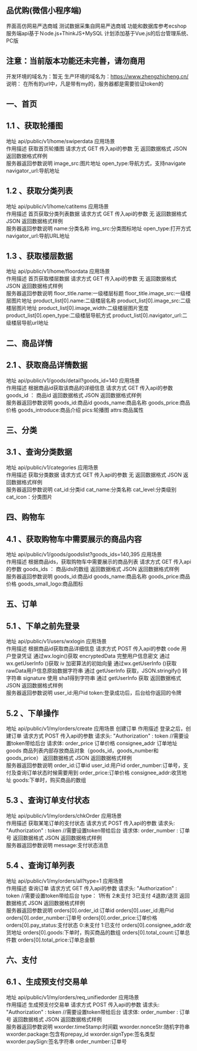 ## 品优购(微信小程序端)
  界面高仿网易严选商城
  测试数据采集自网易严选商城
  功能和数据库参考ecshop
  服务端api基于Ｎode.js+ThinkJS+MySQL
  计划添加基于Vue.js的后台管理系统、PC版
## 注意：当前版本功能还未完善，请勿商用
开发环境的域名为：暂无
生产环境的域名为：https://www.zhengzhicheng.cn/ 
说明：
	在所有的url中，凡是带有my的，服务器都是需要验证token的
## 一、首页
## 1.1 、获取轮播图
地址	api/public/v1/home/swiperdata
应用场景	
作用描述	获取首页轮播图
请求方式	GET
传入api的参数	无
返回数据格式	JSON
返回数据格式样例	
服务器返回参数说明	image_src:图片地址
open_type:导航方式，支持navigate
navigator_url:导航地址 

## 1.2 、获取分类列表

地址	api/public/v1/home/catitems
应用场景	
作用描述	首页获取分类列表数据
请求方式	GET
传入api的参数	无
返回数据格式	JSON
返回数据格式样例	
服务器返回参数说明	name:分类名称
img_src:分类图标地址
open_type:打开方式
navigator_url:导航URL地址

## 1.3 、获取楼层数据
地址	api/public/v1/home/floordata
应用场景	
作用描述	首页获取楼层数据
请求方式	GET
传入api的参数	无
返回数据格式	JSON
返回数据格式样例	
服务器返回参数说明	floor_title.name:一级楼层标题
floor_title.image_src:一级楼层图片地址
product_list[0].name:二级楼层名称
product_list[0].image_src:二级楼层图片地址
product_list[0].image_width:二级楼层图片宽度
product_list[0].open_type:二级楼层导航方式
product_list[0].navigator_url:二级楼层导航url地址

## 二、商品详情
## 2.1 、获取商品详情数据
地址	api/public/v1/goods/detail?goods_id=140
应用场景	
作用描述	根据商品id获取该商品的详细信息
请求方式	GET
传入api的参数	goods_id ： 商品id
返回数据格式	JSON
返回数据格式样例	
服务器返回参数说明	goods_id:商品id
goods_name:商品名称
goods_price:商品价格
goods_introduce:商品介绍
pics:轮播图
attrs:商品属性

## 三、分类
## 3.1 、查询分类数据

地址	api/public/v1/categories
应用场景	
作用描述	获取分类数据
请求方式	GET
传入api的参数	无
返回数据格式	JSON
返回数据格式样例	
服务器返回参数说明	cat_id:分类id
cat_name:分类名称
cat_level:分类级别
cat_icon：分类图片



## 四、购物车
## 4.1 、获取购物车中需要展示的商品内容
地址	api/public/v1/goods/goodslist?goods_ids=140,395
应用场景	
作用描述	根据商品ids，获取购物车中需要展示的商品列表 
请求方式	GET
传入api的参数	goods_ids ： 商品ids的数组
返回数据格式	JSON
返回数据格式样例	
服务器返回参数说明	goods_id:商品id
goods_name:商品名称
goods_price:商品价格
goods_small_logo:商品图标

## 五、订单
## 5.1 、下单之前先登录
地址	api/public/v1/users/wxlogin
应用场景	
作用描述	根据商品id获取商品详细信息
请求方式	POST
传入api的参数	code  用户登录凭证   通过wx.login()获取
encryptedData  完整用户信息密文  通过wx.getUserInfo ()获取
iv  加密算法的初始向量  通过wx.getUserInfo ()获取
rawData用户信息原始数据字符串  通过 getUserInfo 获取，JSON.stringify() 转字符串
signature 使用 sha1得到字符串  通过 getUserInfo 获取
返回数据格式	JSON
返回数据格式样例	
服务器返回参数说明	user_id:用户id
token:登录成功后，后台给你返回的令牌 

## 5.2 、下单操作
地址	api/public/v1/my/orders/create
应用场景	创建订单
作用描述	登录之后，创建订单
请求方式	POST
传入api的参数	请求头:
  "Authorization" : token  //需要设置token带给后台
请求体:
order_price 订单价格
consignee_addr  订单地址
goods 商品列表内部存放商品对象（goods_id，goods_number和goods_price）
返回数据格式	JSON
返回数据格式样例	
服务器返回参数说明	order_id:订单id
user_id:用户id
order_number:订单号，支付及查询订单状态时候需要用到
order_price:订单价格
consignee_addr:收货地址
goods:下单时，购买商品的数组

## 5.3 、查询订单支付状态
地址	api/public/v1/my/orders/chkOrder
应用场景	
作用描述	获取某笔订单的支付状态
请求方式	POST
传入api的参数	请求头:
  "Authorization" : token  //需要设置token带给后台
请求体:
   order_number : 订单号
返回数据格式	JSON
返回数据格式样例	
服务器返回参数说明	message:支付状态消息


## 5.4 、查询订单列表
地址	api/public/v1/my/orders/all?type=1
应用场景	
作用描述	查询订单
请求方式	GET
传入api的参数	请求头:
  "Authorization" : token  //需要设置token带给后台
type： 1所有 2未支付  3已支付 4退款/退货
返回数据格式	JSON
返回数据格式样例	
服务器返回参数说明	orders[0].order_id:订单id
orders[0].user_id:用户id
orders[0].order_number:订单号 
orders[0].order_price:订单价格
orders[0].pay_status:支付状态 0:未支付 1:已支付
orders[0].consignee_addr:收货地址
orders[0].goods:下单时，购买商品的数组
orders[0].total_count:订单总件数
orders[0].total_price:订单总金额

## 六、支付
## 6.1 、生成预支付交易单
地址	api/public/v1/my/orders/req_unifiedorder
应用场景	
作用描述	生成预支付交易单
请求方式	POST
传入api的参数	请求头:
  "Authorization" : token  //需要设置token带给后台
请求体:
   order_number : 订单号
返回数据格式	JSON
返回数据格式样例	
服务器返回参数说明	wxorder.timeStamp:时间戳
wxorder.nonceStr:随机字符串
wxorder.package:包含有prepay_id
wxorder.signType:签名类型
wxorder.paySign:签名字符串
order_number:订单号
